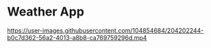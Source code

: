 # Weather App

https://user-images.githubusercontent.com/104854684/204202244-b0c7d362-56a2-4013-a8b8-ca769759296d.mp4

